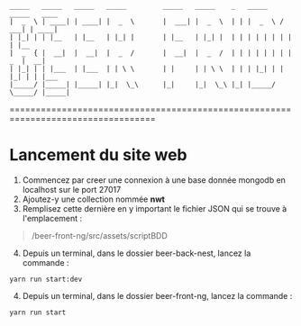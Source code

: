  ```
 _____   _____   _____   _____         _____   _____    _   _____   _____   ____ 
|  _  \ | ____| | ____| |  _  \       |  ___| |  _  \  | | |  _  \ /  ___| | ____|
| |_| | | |__   | |__   | |_| |       | |__   | |_| |  | | | | | | | |     | |__ 
|  _  { |  __|  |  __|  |  _  /       |  __|  |  _  /  | | | | | | | |  _  |  __|
| |_| | | |___  | |___  | | \ \       | |     | | \ \  | | | |_| | | |_| | | |___ 
|_____/ |_____| |_____| |_|  \_\      |_|     |_|  \_\ |_| |_____/ \_____/ |_____| 
```

==================================================================================

# Lancement du site web

1. Commencez par creer une connexion à une base donnée mongodb en localhost sur le port 27017
2. Ajoutez-y une collection nommée **nwt**
3. Remplisez cette dernière en y important le fichier JSON qui se trouve à l'emplacement : 
> /beer-front-ng/src/assets/scriptBDD
4. Depuis un terminal, dans le dossier beer-back-nest, lancez la commande :
```
yarn run start:dev
```
4. Depuis un terminal, dans le dossier beer-front-ng, lancez la commande : 
```
yarn run start
```
